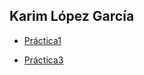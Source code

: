 ## Karim López García 

- [Práctica1](/practica-1.md)

- [Práctica3](https://github.com/kar64623/Prac3-extra)
